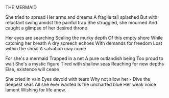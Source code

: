THE MERMAID

She tried to spread
Her arms and dreams
A fragile tail splashed
But with reluctant swing
amidst the painful trap
She struggled, she mourned
And caught a glimpse
of her desired throne

Her eyes are searching
Scaling the murky depth
Of this empty shore
While catching her breath
A dry screech echoes
With demands for freedom
Lost within the shoal
A salvation may come

For she's a mermaid
Trapped in a net
A pure outlandish being
Too proud to wait
She's a mystic figure
Tired with shallow seas
Reaching for new depths
Else, existence will cease

She cried in vain
Eyes devoid with tears
Why not allow her -
Dive the deepest seas
All she ever wanted
Is the uncharted blue
Her weak voice lament
Wishing for life anew.